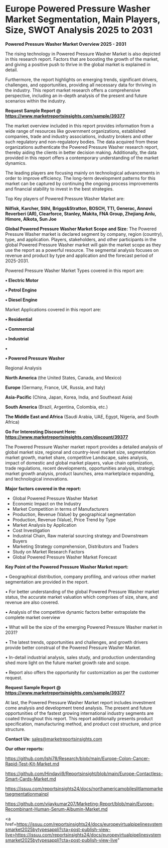 # Europe Powered Pressure Washer Market Segmentation, Main Players, Size, SWOT Analysis 2025 to 2031

<Strong> Powered Pressure Washer Market Overview 2025 - 2031</strong>

The rising technology in Powered Pressure Washer Market is also depicted in this research report. Factors that are boosting the growth of the market, and giving a positive push to thrive in the global market is explained in detail.

Furthermore, the report highlights on emerging trends, significant drivers, challenges, and opportunities, providing all necessary data for thriving in the industry. This report market research offers a comprehensive perspective, including an in-depth analysis of the present and future scenarios within the industry.

<strong>Request Sample Report @ <a href=https://www.marketreportsinsights.com/sample/39377>https://www.marketreportsinsights.com/sample/39377</a></strong>

The market overview included in this report provides information from a wide range of resources like government organizations, established companies, trade and industry associations, industry brokers and other such regulatory and non-regulatory bodies. The data acquired from these organizations authenticate the Powered Pressure Washer research report, thereby aiding the clients in better decision making. Additionally, the data provided in this report offers a contemporary understanding of the market dynamics.

The leading players are focusing mainly on technological advancements in order to improve efficiency. The long-term development patterns for this market can be captured by continuing the ongoing process improvements and financial stability to invest in the best strategies.

Top Key players of Powered Pressure Washer Market are:

<strong>Nilfisk, Karcher, Stihl, Briggs&Stratton, BOSCH, TTI, Generac, Annovi Reverberi (AR), Clearforce, Stanley, Makita, FNA Group, Zhejiang Anlu, Himore, Alkota, Sun Joe</strong>

<strong><b>Global Powered Pressure Washer Market Scope and Size:</b></strong>
The Powered Pressure Washer market is declared segment by company, region (country), type, and application. Players, stakeholders, and other participants in the global Powered Pressure Washer market will gain the market scope as they use the report as a powerful resource. The segmental analysis focuses on revenue and product by type and application and the forecast period of 2025-2031.

Powered Pressure Washer Market Types covered in this report are:

<strong>•  Electric Motor

•  Petrol Engine

•  Diesel Engine</strong>

Market Applications covered in this report are:

<strong>•  Residential

•  Commercial

•  Industrial

•  

•  Powered Pressure Washer</strong> 

Regional Analysis

<strong>North America</strong> (the United States, Canada, and Mexico)

<strong>Europe</strong> (Germany, France, UK, Russia, and Italy)

<strong>Asia-Pacific</strong> (China, Japan, Korea, India, and Southeast Asia)

<strong>South America</strong> (Brazil, Argentina, Colombia, etc.)

<strong>The Middle East and Africa</strong> (Saudi Arabia, UAE, Egypt, Nigeria, and South Africa)

<strong>Go For Interesting Discount Here: <a href=https://www.marketreportsinsights.com/discount/39377>https://www.marketreportsinsights.com/discount/39377</a></strong>

The Powered Pressure Washer market report provides a detailed analysis of global market size, regional and country-level market size, segmentation market growth, market share, competitive Landscape, sales analysis, impact of domestic and global market players, value chain optimization, trade regulations, recent developments, opportunities analysis, strategic market growth analysis, product launches, area marketplace expanding, and technological innovations.

<strong><b>Major factors covered in the report:</b></strong>
<ul>
  <li>Global Powered Pressure Washer Market </li>
  <li>Economic Impact on the Industry</li>
  <li>Market Competition in terms of Manufacturers</li>
  <li>Production, Revenue (Value) by geographical segmentation</li>
  <li>Production, Revenue (Value), Price Trend by Type</li>
  <li>Market Analysis by Application</li>
  <li>Cost Investigation</li>
  <li>Industrial Chain, Raw material sourcing strategy and Downstream Buyers</li>
  <li>Marketing Strategy comprehension, Distributors and Traders</li>
  <li>Study on Market Research Factors</li>
  <li>Global Powered Pressure Washer Market Forecast</li>
</ul>

<strong><b>Key Point of the Powered Pressure Washer Market report:</b></strong>

• Geographical distribution, company profiling, and various other market segmentation are provided in the report.

• For better understanding of the global Powered Pressure Washer market status, the accurate market valuation which comprises of size, share, and revenue are also covered.

• Analysis of the competitive dynamic factors better extrapolate the complete market overview

• What will be the size of the emerging Powered Pressure Washer market in 2031?

• The latest trends, opportunities and challenges, and growth drivers provide better construal of the Powered Pressure Washer Market.

• In-detail industrial analysis, sales study, and production understanding shed more light on the future market growth rate and scope.

• Report also offers the opportunity for customization as per the customer request.

<strong>Request Sample Report @ <a href=https://www.marketreportsinsights.com/sample/39377>https://www.marketreportsinsights.com/sample/39377</a></strong>

At last, the Powered Pressure Washer Market report includes investment come analysis and development trend analysis. The present and future opportunities of the fastest growing international industry segments are coated throughout this report. This report additionally presents product specification, manufacturing method, and product cost structure, and price structure.

<strong>Contact Us:</strong>
sales@marketreportsinsights.com

<strong>Our other reports:</strong>

<a href=https://github.com/Ishi78/Research/blob/main/Europe-Colon-Cancer-Rapid-Test-Kit-Market.md>https://github.com/Ishi78/Research/blob/main/Europe-Colon-Cancer-Rapid-Test-Kit-Market.md</a>

<a href=https://github.com/Hindavii9/Reportsinsight/blob/main/Europe-Contactless-Smart-Cards-Market.md>https://github.com/Hindavii9/Reportsinsight/blob/main/Europe-Contactless-Smart-Cards-Market.md</a>

<a href=https://issuu.com/reportsinsights24/docs/northamericamobileslitlampmarketsegmentationmainpl>https://issuu.com/reportsinsights24/docs/northamericamobileslitlampmarketsegmentationmainpl</a>

<a href=https://github.com/vijaykumar207/Marketing-Report/blob/main/Europe-Recombinant-Human-Serum-Albumin-Market.md>https://github.com/vijaykumar207/Marketing-Report/blob/main/Europe-Recombinant-Human-Serum-Albumin-Market.md</a>

<a href=https://issuu.com/reportsinsights24/docs/europevirtualpipelinesystemsmarket2025bytypesappli?cta=post-publish-view-live>https://issuu.com/reportsinsights24/docs/europevirtualpipelinesystemsmarket2025bytypesappli?cta=post-publish-view-live</a>"
